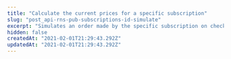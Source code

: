 ```yaml
---
title: "Calculate the current prices for a specific subscription"
slug: "post_api-rns-pub-subscriptions-id-simulate"
excerpt: "Simulates an order made by the specific subscription on checkout and retrieves the current price for items and shipping."
hidden: false
createdAt: "2021-02-01T21:29:43.292Z"
updatedAt: "2021-02-01T21:29:43.292Z"
---
```

